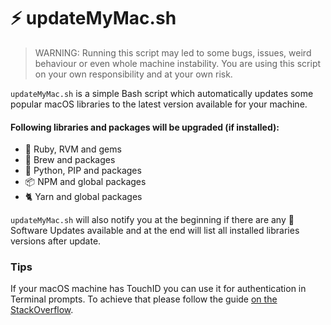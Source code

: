 # ⚡️ updateMyMac.sh

> WARNING: Running this script may led to some bugs, issues, weird behaviour or even whole machine instability. You are using this script on your own responsibility and at your own risk.

`updateMyMac.sh` is a simple Bash script which automatically updates some popular macOS libraries to the latest version available for your machine.

#### Following libraries and packages will be upgraded (if installed):
 
 * 💎 Ruby, RVM and gems
 * 🍺 Brew and packages
 * 🐍 Python, PIP and packages
 * 📦 NPM and global packages
 * 🐈 Yarn and global packages
 
`updateMyMac.sh` will also notify you at the beginning if there are any 🍎 Software Updates available and at the end will list all installed libraries versions after update.

### Tips 

If your macOS machine has TouchID you can use it for authentication in Terminal prompts. To achieve that please follow the guide [on the StackOverflow](https://apple.stackexchange.com/a/306324). 
